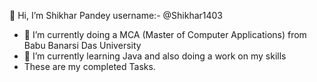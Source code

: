 
👋 Hi, I’m Shikhar Pandey username:- @Shikhar1403 
- 👀 I’m currently doing a MCA (Master of Computer Applications) from Babu Banarsi Das University
- 🌱 I’m currently learning Java and also doing a work on my skills
- These are my completed Tasks.
  
